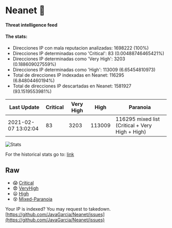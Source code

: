 # Neanet :hocho:
#### Threat intelligence feed
#### The stats:

- Direcciones IP con mala reputacion analizadas: 1698222 (100%)
- Direcciones IP determinadas como 'Critical':  83 (0.00488746465421%)
- Direcciones IP determinadas como 'Very High':  3203 (0.188609027559%)
- Direcciones IP determinadas como 'High':  113009 (6.65454810973)
- Total de direcciones IP indexadas en Neanet:  116295 (6.84804460194%)
- Total de direcciones IP descartadas en Neanet:  1581927 (93.1519553981%)

| Last Update | Critical | Very High | High | Paranoia |
| --- | --- | --- | --- | --- |
| 2021-02-07 13:02:04 | 83 | 3203 | 113009 | 116295 mixed list (Critical + Very High + High)|

![Stats](https://docs.google.com/spreadsheets/d/e/2PACX-1vSnaNMIXVabIpDJjufMlzH7poXnshF3mgd8Is1g9ytUEzVsP5my4Trn8f-xkoLLQ38xpL3HtmUexLo6/pubchart?oid=501124687&format=image)

For the historical stats go to: [link](/stats.csv)
## Raw
- :scream: [Critical](https://raw.githubusercontent.com/JavaGarcia/Neanet/master/blacklists/neanet_critical.txt)
- :fearful: [VeryHigh](https://raw.githubusercontent.com/JavaGarcia/Neanet/master/blacklists/neanet_veryHigh.txtt)
- :frowning: [High](https://raw.githubusercontent.com/JavaGarcia/Neanet/master/blacklists/neanet_high.txt)
- :dizzy_face: [Mixed-Paranoia](https://raw.githubusercontent.com/JavaGarcia/Neanet/master/blacklists/neanet_all.txt)


Your IP is indexed? You may request to takedown. [https://github.com/JavaGarcia/Neanet/issues](https://github.com/JavaGarcia/Neanet/issues)



























































































































































































































































































































































































































































































































































































































































































































































































































































































































































































































































































































































































































































































































































































































































































































































































































































































































































































































































































































































































































































































































































































































































































































































































































































































































































































































































































































































































































































































































































































































































































































































































































































































































































































































































































































































































































































































































































































































































































































































































































































































































































































